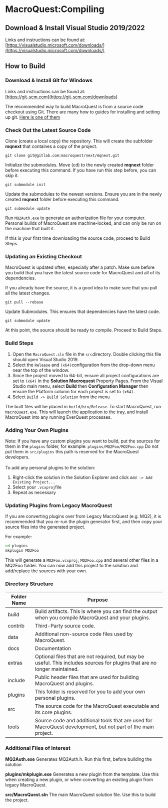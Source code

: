 # MacroQuest:Compiling

## Download & Install Visual Studio 2019/2022

Links and instructions can be found at: \
[https://visualstudio.microsoft.com/downloads/](https://visualstudio.microsoft.com/downloads/)

## How to Build

### Download & Install Git for Windows

Links and instructions can be found at:\
[https://git-scm.com](https://git-scm.com/downloads)

The recommended way to build MacroQuest is from a source code checkout using Git. There are many how to guides for installing and setting up git. [Here is one of them](https://docs.gitlab.com/ee/gitlab-basics/start-using-git.html)

### Check Out the Latest Source Code

Clone (create a local copy) the repository.  This will create the subfolder **mqnext** that containes a copy of the project.

```
git clone git@gitlab.com:macroquest/next/mqnext.git
```

Initialize the submodules.  Move (cd) to the newly created **mqnext** folder before executing this command.  If you have run this step before, you can skip it.

```
git submodule init
```

Update the submodules to the newest versions.  Ensure you are in the newly created **mqnext** folder before executing this command.

```
git submodule update
```

Run `MQ2Auth.exe` to generate an authorization file for your computer.  Personal builds of MacroQuest are machine-locked, and can only be run on the machine that built it.

If this is your first time downloading the source code, proceed to Build Steps.

### Updating an Existing Checkout

MacroQuest is updated often, especially after a patch. Make sure before you build that you have the latest source code for MacroQuest and all of its dependencies.

If you already have the source, it is a good idea to make sure that you pull all the latest changes.

```
git pull --rebase
```

Update Submodules.  This ensures that dependencies have the latest code.

```
git submodule update
```

At this point, the source should be ready to compile.  Proceed to Build Steps.

### Build Steps

1. Open the `MacroQuest.sln` file in the `src`directory.  Double clicking this file should open Visual Studio 2019.
2. Select the `Release` and `(x64)`configuration from the drop-down menu near the top of the window.
3. Since the project moved to 64-bit, ensure all project configurations are set to `(x64)` in the **Solution Macroquest** Property Pages. From the Visual Studio main menu, select **Build** then **Configuration Manager** then ensure the Platform column for each project is set to `(x64)`.
4. Select `Build -> Build Solution` from the menu

The built files will be placed in `build/bin/Release`. To start MacroQuest, run `MacroQuest.exe`. This will launch the application to the tray, and install MacroQuest into any running EverQuest processes.

### Adding Your Own Plugins

Note: If you have any custom plugins you want to build, put the sources for them in the `plugins` folder, for example: `plugins/MQ2Foo/MQ2Foo.cpp` Do not put them in `src/plugins` this path is reserved for the MacroQuest developers.\
\
To add any personal plugins to the solution:

1. Right-click the solution in the Solution Explorer and click `Add -> Add Existing Project...`&#x20;
2. Select your `.vcxproj`file
3. Repeat as necessary

### Updating Plugins from Legacy MacroQuest

If you are converting plugins over from Legacy MacroQuest (e.g. MQ2), it is recommended that you re-run the plugin generator first, and then copy your source files into the generated project.

For example:

```bash
cd plugins
mkplugin MQ2Foo
```

This will generate a `MQ2Foo.vcxproj`, `MQ2Foo.cpp` and several other files in a MQ2Foo folder.  You can now add this project to the solution and add/replace the sources with your own.

### Directory Structure

| Folder Name | Purpose                                                                                                                    |
| ----------- | -------------------------------------------------------------------------------------------------------------------------- |
| build       | Build artifacts.  This is where you can find the output when you compile MacroQuest and your plugins.                      |
| contrib     | Third-Party source code.                                                                                                   |
| data        | Additional non-source code files used by MacroQuest.                                                                       |
| docs        | Documentation                                                                                                              |
| extras      | Optional files that are not required, but may be useful.  This includes sources for plugins that are no longer maintained. |
| include     | Public header files that are used for building MacroQuest and plugins.                                                     |
| plugins     | This folder is reserved for you to add your own personal plugins.                                                          |
| src         | The source code for the MacroQuest executable and its core plugins.                                                        |
| tools       | Source code and additional tools that are used for MacroQuest development, but not part of the main project.               |

### Additional Files of Interest

**MQ2Auth.exe** Generates MQ2Auth.h.  Run this first, before building the solution

**plugins/mkplugin.exe** Generates a new plugin from the template.  Use this when creating a new plugin, or when converting an existing plugin from legacy MacroQuest.

**src/MacroQuest.sln**  The main MacroQuest solution file.  Use this to build the project.
